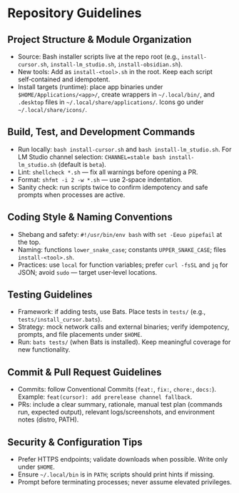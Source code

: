 # Repository Guidelines

## Project Structure & Module Organization
- Source: Bash installer scripts live at the repo root (e.g., `install-cursor.sh`, `install-lm_studio.sh`, `install-obsidian.sh`).
- New tools: Add as `install-<tool>.sh` in the root. Keep each script self‑contained and idempotent.
- Install targets (runtime): place app binaries under `$HOME/Applications/<app>/`, create wrappers in `~/.local/bin/`, and `.desktop` files in `~/.local/share/applications/`. Icons go under `~/.local/share/icons/`.

## Build, Test, and Development Commands
- Run locally: `bash install-cursor.sh` and `bash install-lm_studio.sh`. For LM Studio channel selection: `CHANNEL=stable bash install-lm_studio.sh` (default is `beta`).
- Lint: `shellcheck *.sh` — fix all warnings before opening a PR.
- Format: `shfmt -i 2 -w *.sh` — use 2‑space indentation.
- Sanity check: run scripts twice to confirm idempotency and safe prompts when processes are active.

## Coding Style & Naming Conventions
- Shebang and safety: `#!/usr/bin/env bash` with `set -Eeuo pipefail` at the top.
- Naming: functions `lower_snake_case`; constants `UPPER_SNAKE_CASE`; files `install-<tool>.sh`.
- Practices: use `local` for function variables; prefer `curl -fsSL` and `jq` for JSON; avoid `sudo` — target user‑level locations.

## Testing Guidelines
- Framework: if adding tests, use Bats. Place tests in `tests/` (e.g., `tests/install_cursor.bats`).
- Strategy: mock network calls and external binaries; verify idempotency, prompts, and file placements under `$HOME`.
- Run: `bats tests/` (when Bats is installed). Keep meaningful coverage for new functionality.

## Commit & Pull Request Guidelines
- Commits: follow Conventional Commits (`feat:`, `fix:`, `chore:`, `docs:`). Example: `feat(cursor): add prerelease channel fallback`.
- PRs: include a clear summary, rationale, manual test plan (commands run, expected output), relevant logs/screenshots, and environment notes (distro, PATH).

## Security & Configuration Tips
- Prefer HTTPS endpoints; validate downloads when possible. Write only under `$HOME`.
- Ensure `~/.local/bin` is in `PATH`; scripts should print hints if missing.
- Prompt before terminating processes; never assume elevated privileges.

